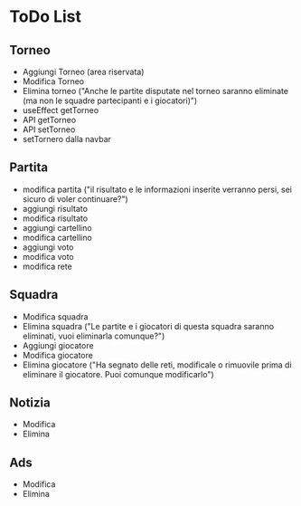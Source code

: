 # ToDo List

## Torneo

* Aggiungi Torneo (area riservata)
* Modifica Torneo
* Elimina torneo ("Anche le partite disputate nel torneo saranno eliminate (ma non le squadre partecipanti e i giocatori)")
* useEffect getTorneo
* API getTorneo
* API setTorneo
* setTornero dalla navbar

## Partita

* modifica partita ("il risultato e le informazioni inserite verranno persi, sei sicuro di voler continuare?")
* aggiungi risultato
* modifica risultato
* aggiungi cartellino
* modifica cartellino
* aggiungi voto
* modifica voto
* modifica rete

## Squadra

* Modifica squadra
* Elimina squadra ("Le partite e i giocatori di questa squadra saranno eliminati, vuoi eliminarla comunque?")
* Aggiungi giocatore
* Modifica giocatore
* Elimina giocatore ("Ha segnato delle reti, modificale o rimuovile prima di eliminare il giocatore. Puoi comunque modificarlo")

## Notizia

* Modifica
* Elimina

## Ads

* Modifica
* Elimina

